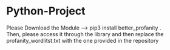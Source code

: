 # Python-Project
Please Download the Module --> pip3 install better_profanity .             
Then, please access it through the library and then replace the profanity_wordlitst.txt with the one provided in the repository
